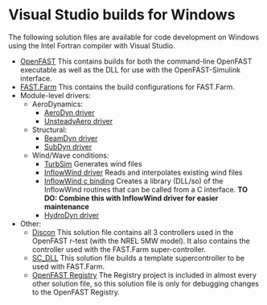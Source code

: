# Visual Studio builds for Windows
The following solution files are available for code development on Windows using the Intel Fortran compiler with Visual Studio.

- [OpenFAST](FAST/FAST.sln)
  This contains builds for both the command-line OpenFAST executable as well as the DLL for use with the OpenFAST-Simulink interface.
- [FAST.Farm](FAST-farm/FAST-Farm.sln)
  This contains the build configurations for FAST.Farm.
- Module-level drivers:
   - AeroDynamics:
     - [AeroDyn driver](AeroDyn/AeroDyn_Driver.sln)
     - [UnsteadyAero driver](UnsteadyAero/UnsteadyAero.sln)
   - Structural: 
     - [BeamDyn driver](BeamDyn/BeamDyn-w-registry.sln)
     - [SubDyn driver](SubDyn/SubDyn.sln)
   - Wind/Wave conditions:
      - [TurbSim](TurbSim/TurbSim.sln) Generates wind files
      - [InflowWind driver](InflowWind/InflowWind_driver.sln) Reads and interpolates existing wind files
      - [InflowWind c binding](InflowWind/InflowWind_c_binding.sln) Creates a library (DLL/so) of the InflowWind routines that can be called from a C interface. **TO DO: Combine this with InflowWind driver for easier maintenance**
      - [HydroDyn driver](HydroDyn/HydroDynDriver.sln)
- Other:
  - [Discon](Discon/Discon.sln) 
    This solution file contains all 3 controllers used in the OpenFAST r-test (with the NREL 5MW model).
    It also contains the controller used with the FAST.Farm super-controller.
  - [SC_DLL](SC_DLL.sln) This solution file builds a template supercontroller to be used with FAST.Farm.
  - [OpenFAST Registry](Registry/Registry.sln)
    The Registry project is included in almost every other solution file, so this solution file is only for debugging changes to the OpenFAST Registry.
